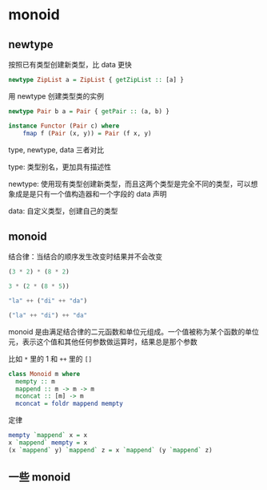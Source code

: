 # monoid

## newtype

按照已有类型创建新类型，比 data 更快

```haskell
newtype ZipList a = ZipList { getZipList :: [a] }
```

用 newtype 创建类型类的实例

```haskell
newtype Pair b a = Pair { getPair :: (a, b) }

instance Functor (Pair c) where
    fmap f (Pair (x, y)) = Pair (f x, y) 
```

type, newtype, data 三者对比

type: 类型别名，更加具有描述性

newtype: 使用现有类型创建新类型，而且这两个类型是完全不同的类型，可以想象成是是只有一个值构造器和一个字段的 data 声明

data: 自定义类型，创建自己的类型

## monoid

结合律：当结合的顺序发生改变时结果并不会改变

```haskell
(3 * 2) * (8 * 2)

3 * (2 * (8 * 5))
```

```haskell
"la" ++ ("di" ++ "da")

("la" ++ "di") ++ "da"
```

monoid 是由满足结合律的二元函数和单位元组成。一个值被称为某个函数的单位元，表示这个值和其他任何参数做运算时，结果总是那个参数

比如 `*` 里的 1 和 `++` 里的 `[]`

```haskell
class Monoid m where
  mempty :: m
  mappend :: m -> m -> m
  mconcat :: [m] -> m
  mconcat = foldr mappend mempty
```

定律

```haskell
mempty `mappend` x = x
x `mappend` mempty = x
(x `mappend` y) `mappend` z = x `mappend` (y `mappend` z)
```

## 一些 monoid

